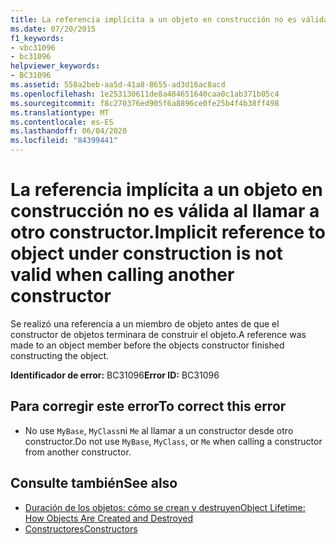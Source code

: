 ```yaml
---
title: La referencia implícita a un objeto en construcción no es válida al llamar a otro constructor.
ms.date: 07/20/2015
f1_keywords:
- vbc31096
- bc31096
helpviewer_keywords:
- BC31096
ms.assetid: 558a2beb-aa5d-41a8-8655-ad3d16ac8acd
ms.openlocfilehash: 1e253130611de8a484651640caa0c1ab371b05c4
ms.sourcegitcommit: f8c270376ed905f6a8896ce0fe25b4f4b38ff498
ms.translationtype: MT
ms.contentlocale: es-ES
ms.lasthandoff: 06/04/2020
ms.locfileid: "84399441"
---
```

# <a name="implicit-reference-to-object-under-construction-is-not-valid-when-calling-another-constructor"></a><span data-ttu-id="3bbd3-102">La referencia implícita a un objeto en construcción no es válida al llamar a otro constructor.</span><span class="sxs-lookup"><span data-stu-id="3bbd3-102">Implicit reference to object under construction is not valid when calling another constructor</span></span>
<span data-ttu-id="3bbd3-103">Se realizó una referencia a un miembro de objeto antes de que el constructor de objetos terminara de construir el objeto.</span><span class="sxs-lookup"><span data-stu-id="3bbd3-103">A reference was made to an object member before the objects constructor finished constructing the object.</span></span>  
  
 <span data-ttu-id="3bbd3-104">**Identificador de error:** BC31096</span><span class="sxs-lookup"><span data-stu-id="3bbd3-104">**Error ID:** BC31096</span></span>  
  
## <a name="to-correct-this-error"></a><span data-ttu-id="3bbd3-105">Para corregir este error</span><span class="sxs-lookup"><span data-stu-id="3bbd3-105">To correct this error</span></span>  
  
- <span data-ttu-id="3bbd3-106">No use `MyBase`, `MyClass`ni `Me` al llamar a un constructor desde otro constructor.</span><span class="sxs-lookup"><span data-stu-id="3bbd3-106">Do not use `MyBase`, `MyClass`, or `Me` when calling a constructor from another constructor.</span></span>  
  
## <a name="see-also"></a><span data-ttu-id="3bbd3-107">Consulte también</span><span class="sxs-lookup"><span data-stu-id="3bbd3-107">See also</span></span>

- [<span data-ttu-id="3bbd3-108">Duración de los objetos: cómo se crean y destruyen</span><span class="sxs-lookup"><span data-stu-id="3bbd3-108">Object Lifetime: How Objects Are Created and Destroyed</span></span>](../programming-guide/language-features/objects-and-classes/object-lifetime-how-objects-are-created-and-destroyed.md)
- [<span data-ttu-id="3bbd3-109">Constructores</span><span class="sxs-lookup"><span data-stu-id="3bbd3-109">Constructors</span></span>](../programming-guide/concepts/object-oriented-programming.md#constructors)
